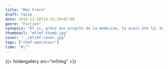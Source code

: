 ```yaml
---
title: "Mon Frère"
draft: false
date: 2018-12-26T14:15:59+02:00
genre: "Fiction"
synopsis: "Et si, grâce aux progrès de la médecine, tu avais été là, mon frère ?"
thumbnail: "mf/mf-thumb.jpg"
cover: "../mf/mf-cover.jpg"
tags: ["chef-opérateur"]
time: "6\""
---
```


{{< foldergallery src="mf/img" >}}
